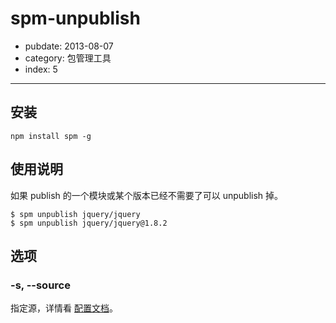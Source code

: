 # spm-unpublish

- pubdate: 2013-08-07
- category: 包管理工具
- index: 5

-----------

## 安装

```
npm install spm -g
```

## 使用说明

如果 publish 的一个模块或某个版本已经不需要了可以 unpublish 掉。

```
$ spm unpublish jquery/jquery
$ spm unpublish jquery/jquery@1.8.2
```

## 选项

### -s, --source

指定源，详情看 [配置文档](../doc/spm-global-config#source)。


